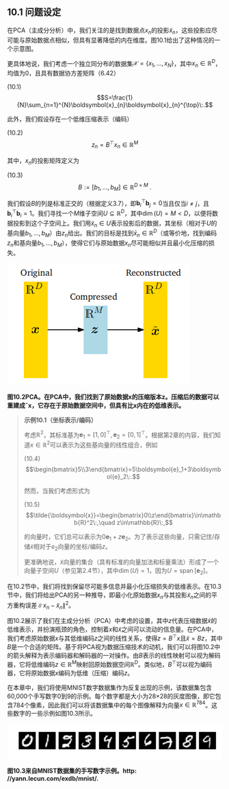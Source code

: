 ## 10.1 问题设定

在PCA（主成分分析）中，我们关注的是找到数据点$x_n$的投影$\tilde{x}_n$，这些投影应尽可能与原始数据点相似，但具有显著降低的内在维度。图10.1给出了这种情况的一个示意图。

更具体地说，我们考虑一个独立同分布的数据集$\mathcal{X}=\{x_1,\ldots,x_N\}$，其中$x_n\in\mathbb{R}^D$，均值为0，且具有数据协方差矩阵（6.42）

(10.1)
$$S=\frac{1}{N}\sum_{n=1}^{N}\boldsymbol{x}_{n}\boldsymbol{x}_{n}^{\top}\:.$$

此外，我们假设存在一个低维压缩表示（编码）

(10.2)
$$z_n=B^\top x_n\in\mathbb{R}^M$$

其中，$x_n$的投影矩阵定义为

(10.3)
$$B:=[b_1,\ldots,b_M]\in\mathbb{R}^{D\times M}\:.$$

我们假设$B$的列是标准正交的（根据定义3.7），即$\boldsymbol{b}_i^\top\boldsymbol{b}_j=0$当且仅当$i\neq j$，且$\boldsymbol{b}_i^\top\boldsymbol{b}_i=1$。我们寻找一个$M$维子空间$U\subseteq\mathbb{R}^D$，其中$\dim(U)=M<D$，以便将数据投影到这个子空间上。我们用$\tilde{x}_n\in U$表示投影后的数据，其坐标（相对于$U$的基向量$b_1, \ldots, b_M$）由$z_n$给出。我们的目标是找到$\bar{x}_n\in\mathbb{R}^D$（或等价地，找到编码$z_n$和基向量$b_1, \ldots, b_M$），使得它们与原始数据$x_n$尽可能相似并且最小化压缩的损失。

![1723951941063](../attachments/10.2.png)

**图10.2PCA。在PCA中，我们找到了原始数据x的压缩版本z。压缩后的数据可以重建成˜x，它存在于原始数据空间中，但具有比x内在的低维表示。**

> **示例10.1（坐标表示/编码）**
>
> 考虑$\mathbb{R}^2$，其标准基为$\boldsymbol e_1=[1,0]^\top,\boldsymbol{e}_2=[0,1]^\top$。根据第2章的内容，我们知道$x\in\mathbb{R}^2$可以表示为这些基向量的线性组合，例如
>
> (10.4)
> $$\begin{bmatrix}5\\3\end{bmatrix}=5\boldsymbol{e}_1+3\boldsymbol{e}_2\:.$$
>
> 然而，当我们考虑形式为
>
> (10.5)
> $$\tilde{\boldsymbol{x}}=\begin{bmatrix}0\\z\end{bmatrix}\in\mathbb{R}^2\:,\quad z\in\mathbb{R}\:,$$
>
> 的向量时，它们总可以表示为$0\boldsymbol{e}_1+z\boldsymbol{e}_2$。为了表示这些向量，只需记住/存储$\tilde{x}$相对于$e_2$向量的坐标/编码$z$。
>
> 更准确地说，$\tilde{x}$向量的集合（具有标准的向量加法和标量乘法）形成了一个向量子空间$U$（参见第2.4节），其中$\dim(U)=1$，因为$U=\operatorname{span}[\boldsymbol{e}_2]$。

在10.2节中，我们将找到保留尽可能多信息并最小化压缩损失的低维表示。在10.3节中，我们将给出PCA的另一种推导，即最小化原始数据$x_n$与其投影$\tilde{x}_n$之间的平方重构误差$\|x_n-\tilde{x}_n\|^2$。

图10.2展示了我们在主成分分析（PCA）中考虑的设置，其中$z$代表压缩数据$\tilde{x}$的低维表示，并扮演瓶颈的角色，控制着$x$和$\tilde{x}$之间可以流动的信息量。在PCA中，我们考虑原始数据$x$与其低维编码$z$之间的线性关系，使得$z=B^\top x$且$\tilde{x}=Bz$，其中$B$是一个合适的矩阵。基于将PCA视为数据压缩技术的动机，我们可以将图10.2中的箭头解释为表示编码器和解码器的一对操作。由$B$表示的线性映射可以视为解码器，它将低维编码$z\in\mathbb{R}^M$映射回原始数据空间$\mathbb{R}^D$。类似地，$B^\top$可以视为编码器，它将原始数据$x$编码为低维（压缩）编码$z$。

在本章中，我们将使用MNIST数字数据集作为反复出现的示例，该数据集包含60,000个手写数字0到9的示例。每个数字都是大小为28$\times28$的灰度图像，即它包含784个像素，因此我们可以将该数据集中的每个图像解释为向量$x\in\mathbb{R}^{784}$。这些数字的一些示例如图10.3所示。

![1723951970936](../attachments/10.3.png)

**图10.3来自MNIST数据集的手写数字示例。http: //yann.lecun.com/exdb/mnist/.**

